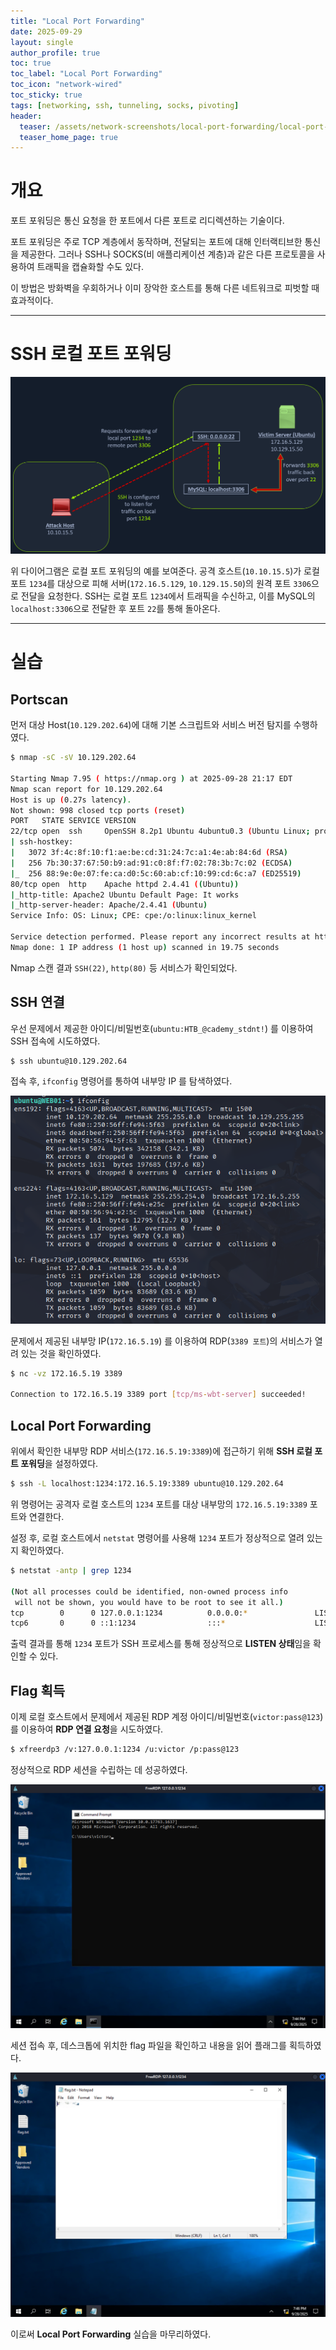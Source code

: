 ```yaml
---
title: "Local Port Forwarding"
date: 2025-09-29
layout: single
author_profile: true
toc: true
toc_label: "Local Port Forwarding"
toc_icon: "network-wired"
toc_sticky: true
tags: [networking, ssh, tunneling, socks, pivoting]
header:
  teaser: /assets/network-screenshots/local-port-forwarding/local-port-forwarding.png
  teaser_home_page: true
---
```


# 개요

포트 포워딩은 통신 요청을 한 포트에서 다른 포트로 리디렉션하는 기술이다. 

포트 포워딩은 주로 TCP 계층에서 동작하며, 전달되는 포트에 대해 인터랙티브한 통신을 제공한다.
그러나 SSH나 SOCKS(비 애플리케이션 계층)과 같은 다른 프로토콜을 사용하여 트래픽을 캡슐화할 수도 있다. 

이 방법은 방화벽을 우회하거나 이미 장악한 호스트를 통해 다른 네트워크로 피벗할 때 효과적이다.

---

# SSH 로컬 포트 포워딩

![Domain](/assets/network-screenshots/local-port-forwarding/local-port-forwarding.png)

위 다이어그램은 로컬 포트 포워딩의 예를 보여준다.
공격 호스트(`10.10.15.5`)가 로컬 포트 `1234`를 대상으로 피해 서버(`172.16.5.129`, `10.129.15.50`)의 원격 포트 `3306`으로 전달을 요청한다. 
SSH는 로컬 포트 `1234`에서 트래픽을 수신하고, 이를 MySQL의 `localhost:3306`으로 전달한 후 포트 `22`를 통해 돌아온다.

---

# 실습

## Portscan

먼저 대상 Host(`10.129.202.64`)에 대해 기본 스크립트와 서비스 버전 탐지를 수행하였다.

```bash
$ nmap -sC -sV 10.129.202.64  
                                               
Starting Nmap 7.95 ( https://nmap.org ) at 2025-09-28 21:17 EDT
Nmap scan report for 10.129.202.64
Host is up (0.27s latency).
Not shown: 998 closed tcp ports (reset)
PORT   STATE SERVICE VERSION
22/tcp open  ssh     OpenSSH 8.2p1 Ubuntu 4ubuntu0.3 (Ubuntu Linux; protocol 2.0)
| ssh-hostkey: 
|   3072 3f:4c:8f:10:f1:ae:be:cd:31:24:7c:a1:4e:ab:84:6d (RSA)
|   256 7b:30:37:67:50:b9:ad:91:c0:8f:f7:02:78:3b:7c:02 (ECDSA)
|_  256 88:9e:0e:07:fe:ca:d0:5c:60:ab:cf:10:99:cd:6c:a7 (ED25519)
80/tcp open  http    Apache httpd 2.4.41 ((Ubuntu))
|_http-title: Apache2 Ubuntu Default Page: It works
|_http-server-header: Apache/2.4.41 (Ubuntu)
Service Info: OS: Linux; CPE: cpe:/o:linux:linux_kernel

Service detection performed. Please report any incorrect results at https://nmap.org/submit/ .
Nmap done: 1 IP address (1 host up) scanned in 19.75 seconds
```

Nmap 스캔 결과 `SSH(22)`, `http(80)` 등 서비스가 확인되었다.

## SSH 연결

우선 문제에서 제공한 아이디/비밀번호(`ubuntu:HTB_@cademy_stdnt!`) 를 이용하여 SSH 접속에 시도하였다.

```bash
$ ssh ubuntu@10.129.202.64
```

접속 후, `ifconfig` 명령어를 통하여 내부망 IP 를 탐색하였다.

![Domain](/assets/network-screenshots/local-port-forwarding/ifconfig.png)

문제에서 제공된 내부망 IP(`172.16.5.19`) 를 이용하여 RDP(`3389 포트`)의 서비스가 열려 있는 것을 확인하였다.

```bash
$ nc -vz 172.16.5.19 3389

Connection to 172.16.5.19 3389 port [tcp/ms-wbt-server] succeeded!
```

## Local Port Forwarding

위에서 확인한 내부망 RDP 서비스(`172.16.5.19:3389`)에 접근하기 위해 **SSH 로컬 포트 포워딩**을 설정하였다.

```bash
$ ssh -L localhost:1234:172.16.5.19:3389 ubuntu@10.129.202.64
```

위 명령어는 공격자 로컬 호스트의 `1234` 포트를 대상 내부망의 `172.16.5.19:3389` 포트와 연결한다.

설정 후, 로컬 호스트에서 `netstat` 명령어를 사용해 `1234` 포트가 정상적으로 열려 있는지 확인하였다.

```bash
$ netstat -antp | grep 1234 

(Not all processes could be identified, non-owned process info
 will not be shown, you would have to be root to see it all.)
tcp        0      0 127.0.0.1:1234          0.0.0.0:*               LISTEN      17895/ssh           
tcp6       0      0 ::1:1234                :::*                    LISTEN      17895/ssh   
```

출력 결과를 통해 `1234` 포트가 SSH 프로세스를 통해 정상적으로 **LISTEN 상태**임을 확인할 수 있다.

## Flag 획득

이제 로컬 호스트에서 문제에서 제공된 RDP 계정 아이디/비밀번호(`victor:pass@123`)를 이용하여 **RDP 연결 요청**을 시도하였다.

```bash
$ xfreerdp3 /v:127.0.0.1:1234 /u:victor /p:pass@123
```

정상적으로 RDP 세션을 수립하는 데 성공하였다.

![Domain](/assets/network-screenshots/local-port-forwarding/rdp-connect.png)

세션 접속 후, 데스크톱에 위치한 flag 파일을 확인하고 내용을 읽어 플래그를 획득하였다.

![Domain](/assets/network-screenshots/local-port-forwarding/flag.png)

이로써 **Local Port Forwarding** 실습을 마무리하였다.



